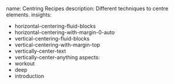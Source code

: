 name: Centring Recipes
description: Different techniques to centre elements.
insights:
  - horizontal-centering-fluid-blocks
  - horizontal-centering-with-margin-0-auto
  - vertical-centering-fluid-blocks
  - vertical-centering-with-margin-top
  - vertically-center-text
  - vertically-center-anything
aspects:
  - workout
  - deep
  - introduction
